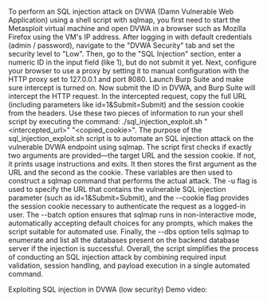 To perform an SQL injection attack on DVWA (Damn Vulnerable Web Application) using a shell script with sqlmap, you first need to start the Metasploit virtual machine and open DVWA in a browser such as Mozilla Firefox using the VM's IP address. 
After logging in with default credentials (admin / password), navigate to the "DVWA Security" tab and set the security level to "Low". 
Then, go to the "SQL Injection" section, enter a numeric ID in the input field (like 1), but do not submit it yet. 
Next, configure your browser to use a proxy by setting it to manual configuration with the HTTP proxy set to 127.0.0.1 and port 8080. 
Launch Burp Suite and make sure intercept is turned on. Now submit the ID in DVWA, and Burp Suite will intercept the HTTP request. 
In the intercepted request, copy the full URL (including parameters like id=1&Submit=Submit) and the session cookie from the headers. 
Use these two pieces of information to run your shell script by executing the command: ./sql_injection_exploit.sh "<intercepted_url>" "<copied_cookie>".
The purpose of the sql_injection_exploit.sh script is to automate an SQL injection attack on the vulnerable DVWA endpoint using sqlmap. 
The script first checks if exactly two arguments are provided—the target URL and the session cookie. If not, it prints usage instructions and exits. 
It then stores the first argument as the URL and the second as the cookie. 
These variables are then used to construct a sqlmap command that performs the actual attack.
The -u flag is used to specify the URL that contains the vulnerable SQL injection parameter (such as id=1&Submit=Submit), and the --cookie flag provides the session cookie necessary to authenticate the request as a logged-in user. 
The --batch option ensures that sqlmap runs in non-interactive mode, automatically accepting default choices for any prompts, which makes the script suitable for automated use. 
Finally, the --dbs option tells sqlmap to enumerate and list all the databases present on the backend database server if the injection is successful.
Overall, the script simplifies the process of conducting an SQL injection attack by combining required input validation, session handling, and payload execution in a single automated command.

Exploiting SQL injection in DVWA (low security) Demo video:

